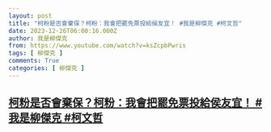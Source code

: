 ```yaml
---
layout: post
title: "柯粉是否會棄保？柯粉：我會把罷免票投給侯友宜！ #我是柳傑克 #柯文哲"
date: 2023-12-26T06:00:16.000Z
author: 我是柳傑克
from: https://www.youtube.com/watch?v=ksZcpbPwris
tags: [ 柳傑克 ]
comments: True
categories: [ 柳傑克 ]
---
```

<!--1703570416000-->
[柯粉是否會棄保？柯粉：我會把罷免票投給侯友宜！ #我是柳傑克 #柯文哲](https://www.youtube.com/watch?v=ksZcpbPwris)
------

<div>

</div>
